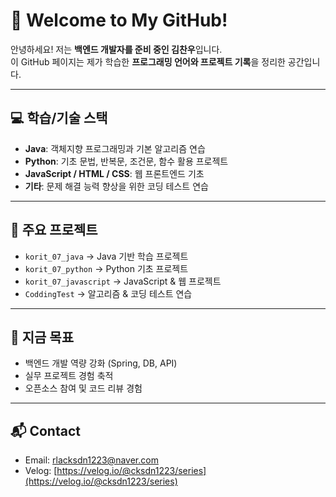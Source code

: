 # 🐍 Welcome to My GitHub!

안녕하세요! 저는 **백엔드 개발자를 준비 중인 김찬우**입니다.  
이 GitHub 페이지는 제가 학습한 **프로그래밍 언어와 프로젝트 기록**을 정리한 공간입니다.

---

## 💻 학습/기술 스택

- **Java**: 객체지향 프로그래밍과 기본 알고리즘 연습  
- **Python**: 기초 문법, 반복문, 조건문, 함수 활용 프로젝트  
- **JavaScript / HTML / CSS**: 웹 프론트엔드 기초  
- **기타**: 문제 해결 능력 향상을 위한 코딩 테스트 연습

---

## 📂 주요 프로젝트

- `korit_07_java` → Java 기반 학습 프로젝트  
- `korit_07_python` → Python 기초 프로젝트  
- `korit_07_javascript` → JavaScript & 웹 프로젝트  
- `CoddingTest` → 알고리즘 & 코딩 테스트 연습  

---

## 🌱 지금 목표

- 백엔드 개발 역량 강화 (Spring, DB, API)  
- 실무 프로젝트 경험 축적  
- 오픈소스 참여 및 코드 리뷰 경험

---

## 📬 Contact

- Email: [rlacksdn1223@naver.com](mailto:rlacksdn1223@naver.com)  
- Velog: [https://velog.io/@cksdn1223/series](https://velog.io/@cksdn1223/series)  


<!--
**cksdn1223/cksdn1223** is a ✨ _special_ ✨ repository because its `README.md` (this file) appears on your GitHub profile.

Here are some ideas to get you started:

- 🔭 I’m currently working on ...
- 🌱 I’m currently learning ...
- 👯 I’m looking to collaborate on ...
- 🤔 I’m looking for help with ...
- 💬 Ask me about ...
- 📫 How to reach me: ...
- 😄 Pronouns: ...
- ⚡ Fun fact: ...
-->
